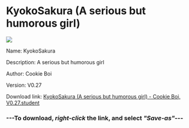 # KyokoSakura (A serious but humorous girl)

<img src = "https://raw.githubusercontent.com/Arbiter1223/Koukou-Gurashi-Custom-Students/master/Students/Files/KyokoSakura%20(A%20serious%20but%20humorous%20girl).png">

Name: KyokoSakura

Description: A serious but humorous girl

Author: Cookie Boi

Version: V0.27

Download link: <a href="https://raw.githubusercontent.com/Arbiter1223/Koukou-Gurashi-Custom-Students/master/Students/Files/KyokoSakura%20(A%20serious%20but%20humorous%20girl)%20-%20Cookie%20Boi%2C%20V0.27.student">KyokoSakura (A serious but humorous girl) - Cookie Boi, V0.27.student</a>

### ---**To download, _right-click_ the link, and select _"Save-as"_**---

